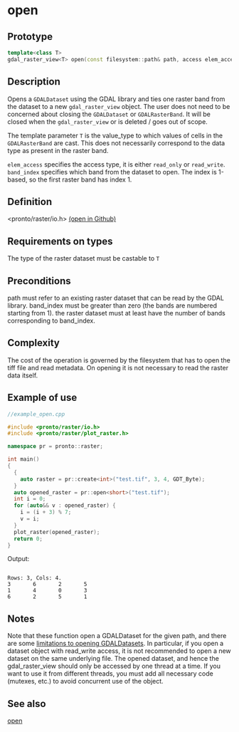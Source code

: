 # open 

## Prototype
```cpp
template<class T> 
gdal_raster_view<T> open(const filesystem::path& path, access elem_access = read_write, int band_index = 1);
```

## Description
Opens a `GDALDataset` using the GDAL library and ties one raster band from the dataset to a new `gdal_raster_view` object. The user does not need to be concerned about closing the `GDALDataset` or `GDALRasterBand`. It will be closed when the `gdal_raster_view` or is deleted / goes out of scope.

The template parameter `T` is the value_type to which values of cells in the `GDALRasterBand` are cast. This does not necessarily correspond to the data type as present in the raster band.

`elem_access` specifies the access type, it is either `read_only` or `read_write`.
`band_index` specifies which band from the dataset to open. The index is 1-based, so the first raster band has index 1.

## Definition
<pronto/raster/io.h> [(open in Github)](https://github.com/ahhz/raster/blob/master/include/pronto/raster/io.h)

## Requirements on types
The type of the raster dataset must be castable to `T` 

## Preconditions
path must refer to an existing raster dataset that can be read by the GDAL library. band_index must be greater than zero (the bands are numbered starting from 1). the raster dataset must at least have the number of bands corresponding to band_index.

## Complexity
The cost of the operation is governed by the filesystem that has to open the tiff file and read metadata. On opening it is not necessary to read the raster data itself.

## Example of use
```cpp
//example_open.cpp

#include <pronto/raster/io.h>
#include <pronto/raster/plot_raster.h>

namespace pr = pronto::raster;

int main()
{
  {
    auto raster = pr::create<int>("test.tif", 3, 4, GDT_Byte);
  }
  auto opened_raster = pr::open<short>("test.tif");
  int i = 0;
  for (auto&& v : opened_raster) {
    i = (i + 3) % 7;
    v = i;
  }
  plot_raster(opened_raster);
  return 0;
}
```
Output:
```

Rows: 3, Cols: 4.
3       6       2       5
1       4       0       3
6       2       5       1
```

## Notes
Note that these function open a GDALDataset for the given path, and there are some [limitations to opening GDALDatasets](http://www.gdal.org/gdal_8h.html#a6836f0f810396c5e45622c8ef94624d4). In particular, if you open a dataset object with read_write access, it is not recommended to open a new dataset on the same underlying file. The opened dataset, and hence the gdal_raster_view should only be accessed by one thread at a time. If you want to use it from different threads, you must add all necessary code (mutexes, etc.) to avoid concurrent use of the object.

## See also
[open](./open_and.md)

